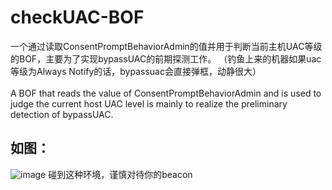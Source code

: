 <h1>checkUAC-BOF</h1>

一个通过读取ConsentPromptBehaviorAdmin的值并用于判断当前主机UAC等级的BOF，主要为了实现bypassUAC的前期探测工作。  （钓鱼上来的机器如果uac等级为Always Notify的话，bypassuac会直接弹框，动静很大）<br><br>
A BOF that reads the value of ConsentPromptBehaviorAdmin and is used to judge the current host UAC level is mainly to realize the preliminary detection of bypassUAC.

<h2>如图：</h2>

<img src="https://github.com/cl4ym0re/checkUAC-BOF/blob/main/always.png?raw=true" alt="image" />
碰到这种环境，谨慎对待你的beacon
 








